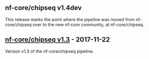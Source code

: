## nf-core/chipseq v1.4dev
This release marks the point where the pipeline was moved from nf-core/chipseq
over to the new nf-core community, at nf-core/chipseq.


## [nf-core/chipseq v1.3](https://github.com/nf-core/chipseq/releases/tag/v1.3) - 2017-11-22
Version v1.3 of the nf-core/chipseq pipeline.
